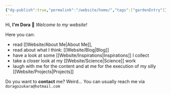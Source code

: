 ```yaml
---
{"dg-publish":true,"permalink":"/website/home/","tags":["gardenEntry"]}
---
```



Hi,  **I'm Dora** 👋
*Welcome to my website!*

Here you can: 
- read [[Website/About Me\|About Me]], 
- read about what I think: [[Website/Blog\|Blog]]
- have a look at some [[Website/Inspirations\|Inspirations]] I collect
- take a closer look at my [[Website/Science\|Science]] work
- laugh with me for the content and at me for the execution of my silly [[Website/Projects\|Projects]]

Do you want to **contact** me?
Weird... 
You can usually reach me via `doragozukara@hotmail.com`
